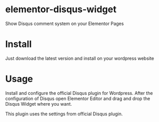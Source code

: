 # elementor-disqus-widget
Show Disqus comment system on your Elementor Pages

# Install

Just download the latest version and install on your wordpress website

# Usage

Install and configure the official Disqus plugin for Wordpress. After the
configuration of Disqus open Elementor Editor and drag and drop the Disqus Widget
where you want.

This plugin uses the settings from official Disqus plugin.
